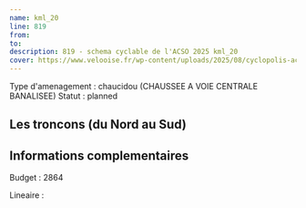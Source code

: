 ```yaml
---
name: kml_20 
line: 819
from: 
to:  
description: 819 - schema cyclable de l'ACSO 2025 kml_20 
cover: https://www.velooise.fr/wp-content/uploads/2025/08/cyclopolis-acso-819.jpg
---
```

Type d'amenagement : chaucidou (CHAUSSEE A VOIE CENTRALE BANALISEE)
Statut : planned
## Les troncons (du Nord au Sud)

## Informations complementaires

Budget  : 2864 

Lineaire :

